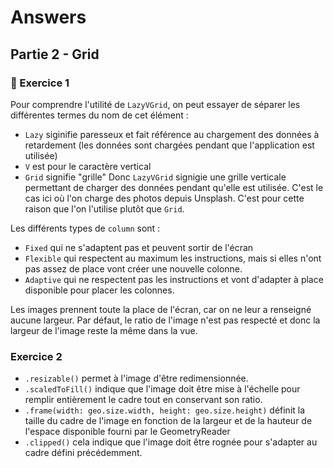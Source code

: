 # Answers
## Partie 2 - Grid
### 🔧 Exercice 1
Pour comprendre l'utilité de `LazyVGrid`, on peut essayer de séparer les différentes termes du nom de cet élément :
- `Lazy` siginifie paresseux et fait référence au chargement des données à retardement (les données sont chargées pendant que l'application est utilisée)
- `V` est pour le caractère vertical
- `Grid` signifie "grille"
Donc `LazyVGrid` signigie une grille verticale permettant de charger des données pendant qu'elle est utilisée.
C'est le cas ici où l'on charge des photos depuis Unsplash. C'est pour cette raison que l'on l'utilise plutôt que `Grid`.

Les différents types de `column` sont :
- `Fixed` qui ne s'adaptent pas et peuvent sortir de l'écran
- `Flexible` qui respectent au maximum les instructions, mais si elles n'ont pas assez de place vont créer une nouvelle colonne.
- `Adaptive` qui ne respectent pas les instructions et vont d'adapter à place disponible pour placer les colonnes.

Les images prennent toute la place de l'écran, car on ne leur a renseigné aucune largeur. Par défaut, le ratio de l'image n'est pas respecté et donc la largeur de l'image reste la même dans la vue.

### Exercice 2

- `.resizable()` permet à l'image d'être redimensionnée.
- `.scaledToFill()` indique que l'image doit être mise à l'échelle pour remplir entièrement le cadre tout en conservant son ratio.
- `.frame(width: geo.size.width, height: geo.size.height)` définit la taille du cadre de l'image en fonction de la largeur et de la hauteur de l'espace disponible fourni par le GeometryReader
- `.clipped()` cela indique que l'image doit être rognée pour s'adapter au cadre défini précédemment.

